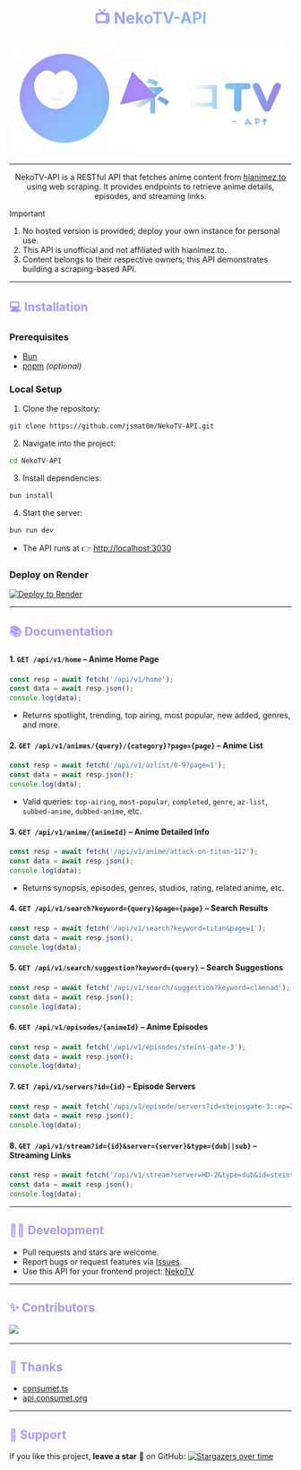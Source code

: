 <!-- Title with gradient -->
<h1 align="center">
  <span style="background: linear-gradient(90deg, #a29bfc, #89bcf8); -webkit-background-clip: text; color: transparent;">
    📺 NekoTV-API
  </span>
</h1>

<p align="center">
  <img src="./apilogo.png" alt="NekoTV Logo" width="500"/>
</p>

---

<p align="center">
  NekoTV-API is a RESTful API that fetches anime content from <a href="https://hianimez.to" target="_blank">hianimez.to</a> using web scraping.  
  It provides endpoints to retrieve anime details, episodes, and streaming links.
</p>

> [!IMPORTANT]
> 1. No hosted version is provided; deploy your own instance for personal use.  
> 2. This API is unofficial and not affiliated with hianimez.to.  
> 3. Content belongs to their respective owners; this API demonstrates building a scraping-based API.

---

<h2 style="color:#a29bfc;">💻 Installation</h2>

### Prerequisites
- [Bun](https://bun.sh/docs/installation)  
- [pnpm](https://pnpm.io/) *(optional)*  

### Local Setup
1. Clone the repository:
```bash
git clone https://github.com/jsmat0m/NekoTV-API.git
```

2. Navigate into the project:
```bash
cd NekoTV-API
```

3. Install dependencies:
```bash
bun install
```

4. Start the server:
```bash
bun run dev
```

- The API runs at 👉 [http://localhost:3030](http://localhost:3030)

### Deploy on Render
[![Deploy to Render](https://render.com/images/deploy-to-render-button.svg)](https://render.com/deploy?repo=https://github.com/jsmat0m/NekoTV-API)

---

<h2 style="color:#a29bfc;">📚 Documentation</h2>

#### 1. `GET /api/v1/home` – Anime Home Page
```javascript
const resp = await fetch('/api/v1/home');
const data = await resp.json();
console.log(data);
```
- Returns spotlight, trending, top airing, most popular, new added, genres, and more.

#### 2. `GET /api/v1/animes/{query}/{category}?page={page}` – Anime List
```javascript
const resp = await fetch('/api/v1/azlist/0-9?page=1');
const data = await resp.json();
console.log(data);
```
- Valid queries: `top-airing`, `most-popular`, `completed`, `genre`, `az-list`, `subbed-anime`, `dubbed-anime`, etc.

#### 3. `GET /api/v1/anime/{animeId}` – Anime Detailed Info
```javascript
const resp = await fetch('/api/v1/anime/attack-on-titan-112');
const data = await resp.json();
console.log(data);
```
- Returns synopsis, episodes, genres, studios, rating, related anime, etc.

#### 4. `GET /api/v1/search?keyword={query}&page={page}` – Search Results
```javascript
const resp = await fetch('/api/v1/search?keyword=titan&page=1');
const data = await resp.json();
console.log(data);
```

#### 5. `GET /api/v1/search/suggestion?keyword={query}` – Search Suggestions
```javascript
const resp = await fetch('/api/v1/search/suggestion?keyword=clannad');
const data = await resp.json();
console.log(data);
```

#### 6. `GET /api/v1/episodes/{animeId}` – Anime Episodes
```javascript
const resp = await fetch('/api/v1/episodes/steins-gate-3');
const data = await resp.json();
console.log(data);
```

#### 7. `GET /api/v1/servers?id={id}` – Episode Servers
```javascript
const resp = await fetch('/api/v1/episode/servers?id=steinsgate-3::ep=213');
const data = await resp.json();
console.log(data);
```

#### 8. `GET /api/v1/stream?id={id}&server={server}&type={dub||sub}` – Streaming Links
```javascript
const resp = await fetch('/api/v1/stream?server=HD-2&type=dub&id=steinsgate-3::ep=214');
const data = await resp.json();
console.log(data);
```

---

<h2 style="color:#a29bfc;">👨‍💻 Development</h2>

- Pull requests and stars are welcome.  
- Report bugs or request features via [Issues](https://github.com/jsmat0m/NekoTV-API/issues).  
- Use this API for your frontend project: [NekoTV](https://github.com/jsmat0m/NekoTV)

---

<h2 style="color:#a29bfc;">✨ Contributors</h2>

[![](https://contrib.rocks/image?repo=jsmat0m/NekoTV-API)](https://github.com/jsmat0m/NekoTV-API/graphs/contributors)

---

<h2 style="color:#a29bfc;">🤝 Thanks</h2>

- [consumet.ts](https://github.com/consumet/consumet.ts)  
- [api.consumet.org](https://github.com/consumet/api.consumet.org)

---

<h2 style="color:#a29bfc;">🙌 Support</h2>

If you like this project, **leave a star** 🌟 on GitHub:
[![Stargazers over time](https://starchart.cc/jsmat0m/NekoTV-API.svg?variant=adaptive)](https://starchart.cc/jsmat0m/NekoTV-API)
